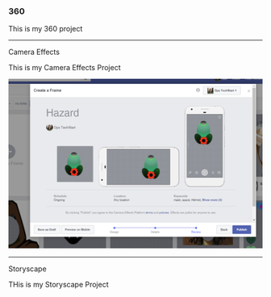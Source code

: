 ### 360

This is my 360 project

<script src="//360.vizor.io/scripts/embed.js" data-vizorurl="//360.vizor.io/embed/v/rrlxb" ></script>

***

 Camera Effects

This is my Camera Effects Project

![Capture](https://github.com/ethanmentz/ethanmentz.github.io/blob/master/Capture.PNG?raw=true "Optional Title")

***

Storyscape

THis is my Storyscape Project

<script src="//360.vizor.io/scripts/embed.js" data-vizorurl="https://patches.vizor.io/embed/ementz99/sdgf" ></script>


